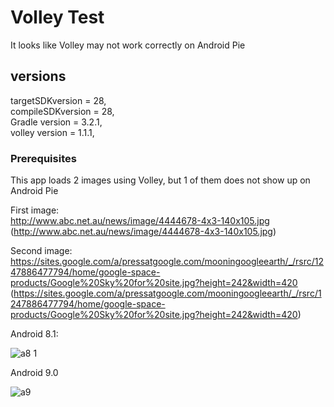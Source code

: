 # Volley Test

It looks like Volley may not work correctly on Android Pie

## versions

targetSDKversion = 28,  <br />
compileSDKversion = 28,  <br />
Gradle version = 3.2.1,  <br />
volley version = 1.1.1,  <br />

### Prerequisites

This app loads 2 images using Volley, but 1 of them does not show up on Android Pie

First image:  <br />
http://www.abc.net.au/news/image/4444678-4x3-140x105.jpg<br />
(http://www.abc.net.au/news/image/4444678-4x3-140x105.jpg)

Second image:  <br />
https://sites.google.com/a/pressatgoogle.com/mooningoogleearth/_/rsrc/1247886477794/home/google-space-products/Google%20Sky%20for%20site.jpg?height=242&width=420<br />
(https://sites.google.com/a/pressatgoogle.com/mooningoogleearth/_/rsrc/1247886477794/home/google-space-products/Google%20Sky%20for%20site.jpg?height=242&width=420)


Android 8.1: <br />

![a8 1](https://user-images.githubusercontent.com/654012/48005789-520c3d80-e14f-11e8-9e80-557b29282811.png)

Android 9.0 <br />

![a9](https://user-images.githubusercontent.com/654012/48005790-52a4d400-e14f-11e8-909d-0152f23712e9.png)